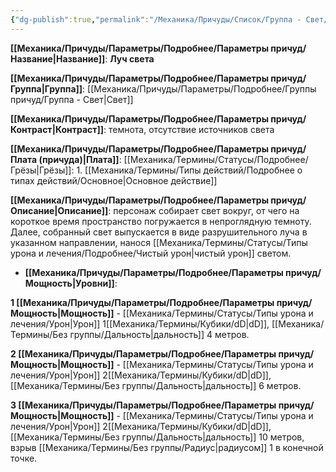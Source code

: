 ```yaml
---
{"dg-publish":true,"permalink":"/Механика/Причуды/Список/Группа - Свет/Луч света/","noteIcon":"","created":"2025-09-11T18:52:06.598+03:00","updated":"2025-09-11T14:07:33.870+03:00"}
---
```




**[[Механика/Причуды/Параметры/Подробнее/Параметры причуд/Название\|Название]]**: **Луч света**

**[[Механика/Причуды/Параметры/Подробнее/Параметры причуд/Группа\|Группа]]**: [[Механика/Причуды/Параметры/Подробнее/Группы причуд/Группа - Свет\|Свет]] 

**[[Механика/Причуды/Параметры/Подробнее/Параметры причуд/Контраст\|Контраст]]**: темнота, отсутствие источников света

**[[Механика/Причуды/Параметры/Подробнее/Параметры причуд/Плата (причуда)\|Плата]]**: [[Механика/Термины/Статусы/Подробнее/Грёзы\|Грёзы]]: 1. [[Механика/Термины/Типы действий/Подробнее о типах действий/Основное\|Основное действие]]

**[[Механика/Причуды/Параметры/Подробнее/Параметры причуд/Описание\|Описание]]**: персонаж собирает свет вокруг, от чего на короткое время пространство погружается в непроглядную темноту. Далее, собранный свет выпускается в виде разрушительного луча в указанном направлении, нанося [[Механика/Термины/Статусы/Типы урона и лечения/Подробнее/Чистый урон\|чистый урон]] светом.


- **[[Механика/Причуды/Параметры/Подробнее/Параметры причуд/Мощность\|Уровни]]**:

**1 [[Механика/Причуды/Параметры/Подробнее/Параметры причуд/Мощность\|Мощность]]** - [[Механика/Термины/Статусы/Типы урона и лечения/Урон\|Урон]] 1[[Механика/Термины/Кубики/dD\|dD]], [[Механика/Термины/Без группы/Дальность\|дальность]] 4 метров.

**2 [[Механика/Причуды/Параметры/Подробнее/Параметры причуд/Мощность\|Мощность]]** - [[Механика/Термины/Статусы/Типы урона и лечения/Урон\|Урон]] 2[[Механика/Термины/Кубики/dD\|dD]], [[Механика/Термины/Без группы/Дальность\|дальность]] 6 метров.

**3 [[Механика/Причуды/Параметры/Подробнее/Параметры причуд/Мощность\|Мощность]]** - [[Механика/Термины/Статусы/Типы урона и лечения/Урон\|Урон]] 2[[Механика/Термины/Кубики/dD\|dD]], [[Механика/Термины/Без группы/Дальность\|дальность]] 10 метров, взрыв [[Механика/Термины/Без группы/Радиус\|радиусом]] 1 в конечной точке.